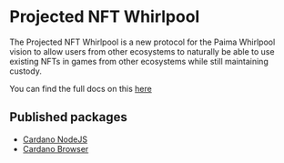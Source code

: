 # Projected NFT Whirlpool

The Projected NFT Whirlpool is a new protocol for the Paima Whirlpool vision to allow users from other ecosystems to naturally be able to use existing NFTs in games from other ecosystems while still maintaining custody.

You can find the full docs on this [here](https://docs.paimastudios.com/home/multichain-support/projected-nfts/cross-chain/basics)

## Published packages

- [Cardano NodeJS](https://www.npmjs.com/package/@paima/cardano-projected-nft-nodejs)
- [Cardano Browser](https://www.npmjs.com/package/@paima/cardano-projected-nft-browser)
